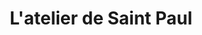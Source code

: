 ---
title: "L'atelier de Saint Paul"
url: /aix-en-provence/latelier-de-saint-paul/
shop: cuisine
---